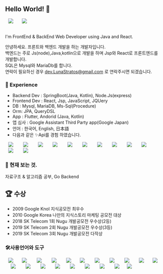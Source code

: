 ## Hello World! 👋

<div>
<img src="https://img.shields.io/badge/LunaStratos@gmail.com-EA4335?style=flat-square&logo=Gmail&logoColor=white" style="height : auto; margin-left : 10px; margin-right : 10px;"/>&nbsp;
<a href=""><img src="https://img.shields.io/badge/LunaStratos-1DA1F2?style=flat-square&logo=Twitter&logoColor=white" style="height : auto; margin-left : 10px; margin-right : 10px;"/></a>&nbsp;
</div>

<br>I'm FrontEnd & BackEnd Web Developer using Java and React.

안녕하세요. 프론트와 백엔드 개발을 하는 개발자입니다.
<br>백엔드는 주로 Js(node),Java,kotlin으로 개발을 하며 Jsp와 React로 프론트엔드를 개발합니다.
<br>SQL은 Mysql와 MariaDb를 합니다.
<br>연락이 필요하신 경우 dev.LunaStratos@gmail.com 로 연락주시면 되겠습니다. 


### 🧪 Experience

- Backend Dev : SpringBoot(Java, Kotlin), Node.Js(express)
- Frontend Dev : React, Jsp, JavaScript, JQUery
- DB : Mysql, MariaDB, Ms-Sql(Procedure)
- Orm: JPA, QueryDSL
- App : Flutter, Andorid (Java, Kotlin)
- 앱 심사 : Google Assistant Third Party app(Google Japan)
- 언어 : 한국어, English, 日本語
- 다음과 같은 ✨Api를 경험 하였습니다.

<div>
<img src="https://img.shields.io/badge/Google Map-4285F4?style=flat-square&logo=Google Maps&logoColor=white" style="height : auto; margin-left : 10px; margin-right : 10px;"/>
  </a>&nbsp;
<img src="https://img.shields.io/badge/Naver Map-03C75A?style=flat-square&logo=Naver&logoColor=white" style="height : auto; margin-left : 10px; margin-right : 10px;"/>
</a>&nbsp;
<img src="https://img.shields.io/badge/Mapbox-000000?style=flat-square&logo=Mapbox&logoColor=white" style="height : auto; margin-left : 10px; margin-right : 10px;"/>
</a>&nbsp;
<img src="https://img.shields.io/badge/Clova Chatbot-00C300?style=flat-square&logo=Line&logoColor=white" style="height : auto; margin-left : 10px; margin-right : 10px;"/>
</a>&nbsp;
<img src="https://img.shields.io/badge/Google Assistant-4285F4?style=flat-square&logo=GoogleAssistant&logoColor=white" style="height : auto; margin-left : 10px; margin-right : 10px;"/>
</a>&nbsp;
<img src="https://img.shields.io/badge/Paypal-00457C?style=flat-square&logo=PayPal&logoColor=white" style="height : auto; margin-left : 10px; margin-right : 10px;"/>
</a>&nbsp;
<img src="https://img.shields.io/badge/Korea Weather Api-000000?style=flat-square&logo=&logoColor=white" style="height : auto; margin-left : 10px; margin-right : 10px;"/>
</a>&nbsp;
<img src="https://img.shields.io/badge/Korea Micro Dust Api-000000?style=flat-square&logo=&logoColor=white" style="height : auto; margin-left : 10px; margin-right : 10px;"/>
</a>&nbsp;
<img src="https://img.shields.io/badge/Korea Seoul Metro Api-FF9E0F?style=flat-square&logo=&logoColor=white" style="height : auto; margin-left : 10px; margin-right : 10px;"/>
</a>&nbsp;
<img src="https://img.shields.io/badge/Korea Bus Api-A9225C?style=flat-square&logo=&logoColor=white" style="height : auto; margin-left : 10px; margin-right : 10px;"/>
</a>&nbsp;
<img src="https://img.shields.io/badge/Korea GasStation Price Api-FF9E0F?style=flat-square&logo=&logoColor=white" style="height : auto; margin-left : 10px; margin-right : 10px;"/>
</a>&nbsp;
<img src="https://img.shields.io/badge/Google Health-4285F4?style=flat-square&logo=Google&logoColor=white" style="height : auto; margin-left : 10px; margin-right : 10px;"/>
</a>&nbsp;
</div>

### 🎯 현재 보는 것. 

자료구조 & 알고리즘 공부, Go Backend


##  🏆 수상

- 2009 Google Knol 지식공모전 최우수
- 2010 Google Korea 나만의 지식스토리 마케팅 공모전 대상
- 2018 SK Telecom 1회 Nugu 개발공모전 우수상(2등)
- 2019 SK Telecom 2회 Nugu 개발공모전 우수상(3등)
- 2019 SK Telecom 3회 Nugu 개발공모전 다작상


### 🛠사용언어와 도구

<div>
<img src="https://img.shields.io/badge/Java-007396?style=flat-square&logo=Java&logoColor=white" style="height : auto; margin-left : 10px; margin-right : 10px;"/></a>&nbsp;
<img src="https://img.shields.io/badge/Python-3776AB?style=flat-square&logo=Python&logoColor=white" style="height : auto; margin-left : 10px; margin-right : 10px;"/>
</a>&nbsp;
<img src="https://img.shields.io/badge/Kotlin-7F52FF?style=flat-square&logo=Kotlin&logoColor=white" style="height : auto; margin-left : 10px; margin-right : 10px;"/>
</a>&nbsp;
<img src="https://img.shields.io/badge/Go-7F52FF?style=flat-square&logo=Go&logoColor=white" style="height : auto; margin-left : 10px; margin-right : 10px;"/>
</a>&nbsp;
<img src="https://img.shields.io/badge/Dart-0175C2?style=flat-square&logo=Dart&logoColor=white" style="height : auto; margin-left : 10px; margin-right : 10px;"/></a>&nbsp;
<img src="https://img.shields.io/badge/SpringBoot-6DB33F?style=flat-square&logo=SpringBoot&logoColor=white" style="height : auto; margin-left : 10px; margin-right : 10px;"/>
</a>&nbsp;
<img src="https://img.shields.io/badge/Express-000000?style=flat-square&logo=Express&logoColor=white" style="height : auto; margin-left : 10px; margin-right : 10px;"/>
</a>&nbsp;
<img src="https://img.shields.io/badge/Node.Js-339933?style=flat-square&logo=Node.js&logoColor=white" style="height : auto; margin-left : 10px; margin-right : 10px;"/>
</a>&nbsp;

<img src="https://img.shields.io/badge/HTML5-E34F26?style=flat-square&logo=HTML5&logoColor=white" style="height : auto; margin-left : 10px; margin-right : 10px;"/>
</a>&nbsp;
<img src="https://img.shields.io/badge/CSS3-1572B6?style=flat-square&logo=CSS3&logoColor=white" style="height : auto; margin-left : 10px; margin-right : 10px;"/></a>&nbsp;
<img src="https://img.shields.io/badge/JavaScript-F7DF1E?style=flat-square&logo=JavaScript&logoColor=white" style="height : auto; margin-left : 10px; margin-right : 10px;"/>
</a>&nbsp;
<img src="https://img.shields.io/badge/React-61DAFB?style=flat-square&logo=React&logoColor=white" style="height : auto; margin-left : 10px; margin-right : 10px;"/>
</a>&nbsp;

<img src="https://img.shields.io/badge/Android-3DDC84?style=flat-square&logo=Android&logoColor=white" style="height : auto; margin-left : 10px; margin-right : 10px;"/>
</a>&nbsp;

<img src="https://img.shields.io/badge/Flutter-02569B?style=flat-square&logo=Flutter&logoColor=white" style="height : auto; margin-left : 10px; margin-right : 10px;"/>
</a>&nbsp;

<img src="https://img.shields.io/badge/MySQL-4479A1?style=flat-square&logo=MySQL&logoColor=white" style="height : auto; margin-left : 10px; margin-right : 10px;"/>
</a>&nbsp;
<img src="https://img.shields.io/badge/MariaDB-003545?style=flat-square&logo=MariaDB&logoColor=white" style="height : auto; margin-left : 10px; margin-right : 10px;"/>
</a>&nbsp;
<img src="https://img.shields.io/badge/Microsoft SQL Server-CC2927?style=flat-square&logo=Microsoft SQL Server&logoColor=white" style="height : auto; margin-left : 10px; margin-right : 10px;"/>
</a>&nbsp;


<img src="https://img.shields.io/badge/Jira-0052CC?style=flat-square&logo=Jira&logoColor=white" style="height : auto; margin-left : 10px; margin-right : 10px;"/>
</a>&nbsp;

<img src="https://img.shields.io/badge/YouTrack-000000?style=flat-square&logo=IntelliJ IDEA&logoColor=white" style="height : auto; margin-left : 10px; margin-right : 10px;"/>

<img src="https://img.shields.io/badge/Google Cloud-4285F4?style=flat-square&logo=Google cloud&logoColor=white" style="height : auto; margin-left : 10px; margin-right : 10px;"/>

</a>&nbsp;
